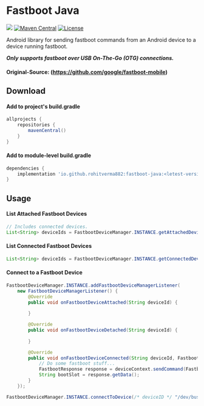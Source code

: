 # Fastboot Java
[![](https://img.shields.io/badge/Minimum%20Sdk-24-00BCD4)](https://github.com/RohitVermaOP/fastboot-java)
[![Maven Central](https://img.shields.io/maven-central/v/io.github.rohitverma882/fastboot-java.svg?label=Maven%20Central)](https://search.maven.org/artifact/io.github.rohitverma882/fastboot-java)
[![License](https://img.shields.io/badge/License-Apache_2.0-blue.svg)](./LICENSE)

Android library for sending fastboot commands from an Android device to a device running fastboot.

***Only supports fastboot over USB On-The-Go (OTG) connections.***

#### Original-Source: (https://github.com/google/fastboot-mobile)

## Download

#### Add to project's build.gradle
```gradle
allprojects {
    repositories {
        mavenCentral()
    }
}
```

#### Add to module-level build.gradle
```gradle
dependencies {
    implementation 'io.github.rohitverma882:fastboot-java:<letest-version>'
}
```

## Usage
#### List Attached Fastboot Devices
```java
// Includes connected devices.
List<String> deviceIds = FastbootDeviceManager.INSTANCE.getAttachedDeviceIds();
```

#### List Connected Fastboot Devices
```java
List<String> deviceIds = FastbootDeviceManager.INSTANCE.getConnectedDeviceIds();
```

#### Connect to a Fastboot Device
```java
FastbootDeviceManager.INSTANCE.addFastbootDeviceManagerListener(
    new FastbootDeviceManagerListener() {
        @Override
        public void onFastbootDeviceAttached(String deviceId) {
            
        }

        @Override
        public void onFastbootDeviceDetached(String deviceId) {
            
        }

        @Override
        public void onFastbootDeviceConnected(String deviceId, FastbootDeviceContext deviceContext) {
            // Do some fastboot stuff...
            FastbootResponse response = deviceContext.sendCommand(FastbootCommand.getVar("current-slot"));
            String bootSlot = response.getData();
        }
    });

FastbootDeviceManager.INSTANCE.connectToDevice(/* deviceID */ "/dev/bus/usb/*");
```
